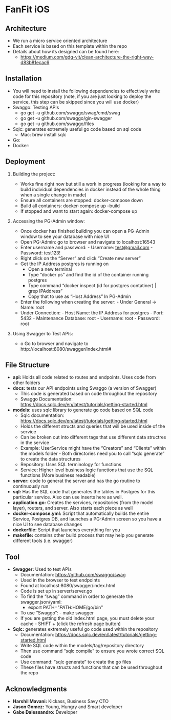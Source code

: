 # FanFit iOS

## Architecture

- We run a micro service oriented architecture
- Each service is based on this template within the repo
- Details about how its designed can be found here:
  - https://medium.com/gdg-vit/clean-architecture-the-right-way-d83b81ecac6



## Installation

- You will need to install the following dependencies to effectively write code for this repository (note, if you are just looking to deploy the service, this step can be skipped since you will use docker)
- Swaggo: Testing APIs
  - go get -u github.com/swaggo/swag/cmd/swag
  - go get -u github.com/swaggo/gin-swagger
  - go get -u github.com/swaggo/files
- Sqlc: generates extremely useful go code based on sql code
  - Mac: brew install sqlc
- Go:  
- Docker:



## Deployment

1. Building the project:
    - Works fine right now but still a work in progress (looking for a way to build individual dependencies in docker instead of the whole thing when a single change in made)
    - Ensure all containers are stopped: docker-compose down
    - Build all containers: docker-compose up –build
    - If stopped and want to start again: docker-compose up

2. Accessing the PG-Admin window:
    - Once docker has finished building you can open a PG-Admin window to see your database with nice UI
    - Open PG-Admin: go to browser and navigate to localhost:16543
    - Enter username and password: 
          - Username: test@gmail.com
          -	Password: test123!
    -	Right click on the “Server” and click “Create new server”
    -	Get the IP Address postgres is running on
          - Open a new terminal
          - Type “docker ps” and find the id of the container running postgres
          - Type command “docker inspect (id for postgres contatiner) | grep IPAddress”
          - Copy that to use as “Host Address” In PG-Admin
    - Enter the following when creating the server:
          - Under General -> Name: root
    - Under Connection:
          - Host Name: the IP Address for postgres
          - Port: 5432
          - Maintenance Database: root
          - Username: root
          - Password: root

3. Using Swagger to Test APIs:
    - o	Go to browser and navigate to http://localhost:8080/swagger/index.html#




## File Structure

- **api:** Holds all code related to routes and endpoints. Uses code from other folders
- **docs:** tests our API endpoints using Swaggo (a version of Swagger)
    - This code is generated based on code throughout the repository
    - Swaggo Documentation: https://docs.sqlc.dev/en/latest/tutorials/getting-started.html
- **models:** uses sqlc library to generate go code based on SQL code
    - Sqlc documentation: https://docs.sqlc.dev/en/latest/tutorials/getting-started.html
    -	Holds the different structs and queries that will be used inside of the service
    - Can be broken out into different tags that use different data structres in the service
    - Example: UserService might have the “Creators” and “Clients” within the models folder
          - Both directories need you to call “sqlc generate” to create the data structures
    - Repository: Uses SQL terminology for functions
    - Service: Higher level business logic functions that use the SQL functions (More business readable)
- **server:** code to generat the server and has the go routine to continuously run
- **sql:** Has the SQL code that generates the tables in Postgres for this particular service. Also can use inserts here as well.
-	**application.go:** Creates the services, repositories (from the model layer), routers, and server. Also starts each piece as well
-	**docker-compose.yml:** Script that automatically builds the entire Service, Postgres DB, and launches a PG-Admin screen so you have a nice UI to see database changes
-	**dockerfile:** Script that launches everything for you
-	**makefile:** contains other build process that may help you generate different tools (i.e. swagger)



## Tool

-	**Swagger:** Used to test APIs
    -	Documentation: https://github.com/swaggo/swag
    -	Used in the browser to test endpoints
    -	Found at localhost:8080/swagger/index.html
    -	Code is set up in server/server.go
    -	To find the “swag” command in order to generate the swagger.json/yaml: 
          -	export PATH="$PATH:$HOME/go/bin"
    - To use “Swaggo”: 
          - make swagger
    - If you are getting the old index.html page, you must delete your cache
          - SHIFT + (click the refresh page button)
-	**Sqlc:** generates extremely useful go code used within the repository
    -	Documentation: https://docs.sqlc.dev/en/latest/tutorials/getting-started.html
    -	Write SQL code within the models/tag/repository directory
    -	Then use command “sqlc compile” to ensure you wrote correct SQL code
    -	Use command: “sqlc generate” to create the go files
    -	These files have structs and functions that can be used throughout the repo



## Acknowledgments
-	**Harshil Mavani:** Kickass, Business Savy CTO
-	**Jason Gomez:** Young, Hungry and Smart developer
-	**Gabe Dalessandro:** Developer

